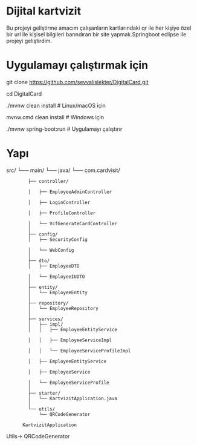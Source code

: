 # Dijital kartvizit 
Bu projeyi geliştirme amacım çalışanların kartlarındaki qr ile her kişiye özel bir url ile kişisel bilgileri barındıran bir site yapmak.Springboot eclipse ile projeyi geliştirdim.
# Uygulamayı çalıştırmak için
git clone https://github.com/sevvalislekter/DigitalCard.git

cd DigitalCard

./mvnw clean install         # Linux/macOS için

mvnw.cmd clean install       # Windows için

./mvnw spring-boot:run       # Uygulamayı çalıştırır

# Yapı

src/
└── main/
    └── java/
        └── com.cardvisit/
        
            ├── controller/
            
            │   ├── EmployeeAdminController
            
            │   ├── LoginController
            
            │   ├── ProfileController
            
            │   └── VcfGenerateCardController
            │
            ├── config/
            │   ├── SecurityConfig
            
            │   └── WebConfig
            │
            ├── dto/
            │   ├── EmployeeDTO
            
            │   └── EmployeeIUDTO
            │
            ├── entity/
            │   └── EmployeeEntity
            │
            ├── repository/
            │   └── EmployeeRepository
            │
            ├── services/
            │   ├── impl/
            │   │   ├── EmployeeEntityService
            
            │   │   ├── EmployeeServiceImpl
            
            │   │   └── EmployeeServiceProfileImpl
            
            │   ├── EmployeeEntityService
            
            │   ├── EmployeeService
            
            │   └── EmployeeServiceProfile
            │
            ├── starter/
            │   └── KartvizitApplication.java
            │
            └── utils/
                └── QRCodeGenerator

          KartvizitApplication
Utils->
          QRCodeGenerator

                
    
